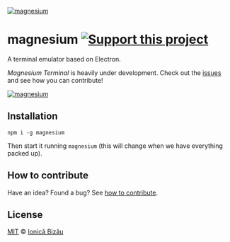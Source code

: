 [![magnesium](http://i.imgur.com/E2pcEiM.png)](#)

# magnesium [![Support this project][donate-now]][paypal-donations]

A terminal emulator based on Electron.

*Magnesium Terminal* is heavily under development. Check out the [issues](https://github.com/IonicaBizau/magnesium/issues) and see how you can contribute!

[![magnesium](http://i.imgur.com/eaglZ2i.png)](#)

## Installation
```
npm i -g magnesium
```

Then start it running `magnesium` (this will change when we have everything packed up).

## How to contribute
Have an idea? Found a bug? See [how to contribute][contributing].

## License

[MIT][license] © [Ionică Bizău][website]

[paypal-donations]: https://www.paypal.com/cgi-bin/webscr?cmd=_s-xclick&hosted_button_id=RVXDDLKKLQRJW
[donate-now]: http://i.imgur.com/6cMbHOC.png

[license]: http://showalicense.com/?fullname=Ionic%C4%83%20Biz%C4%83u%20%3Cbizauionica%40gmail.com%3E%20(http%3A%2F%2Fionicabizau.net)&year=2016#license-mit
[website]: http://ionicabizau.net
[contributing]: /CONTRIBUTING.md
[docs]: /DOCUMENTATION.md